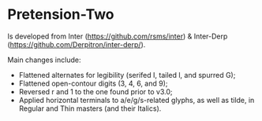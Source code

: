 # Pretension-Two
Is developed from Inter (https://github.com/rsms/inter) & Inter-Derp (https://github.com/Derpitron/inter-derp/).

Main changes include:
- Flattened alternates for legibility (serifed I, tailed l, and spurred G);
- Flattened open-contour digits (3, 4, 6, and 9);
- Reversed r and 1 to the one found prior to v3.0;
- Applied horizontal terminals to a/e/g/s-related glyphs,
  as well as tilde, in Regular and Thin masters (and their Italics).
